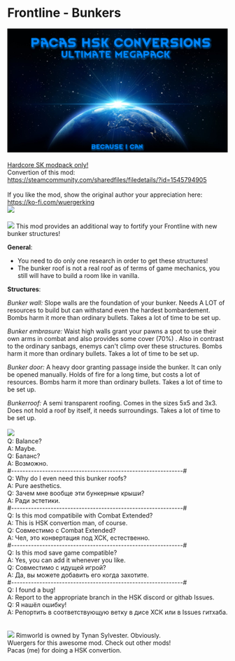 # Frontline - Bunkers
![Preview](/mod_preview.png?raw=true "Preview")<br><br>
[Hardcore SK modpack only!](https://github.com/skyarkhangel/Hardcore-SK/tree/development)
<br>
Convertion of this mod:<br>
https://steamcommunity.com/sharedfiles/filedetails/?id=1545794905<br><br>
If you like the mod, show the original author your appreciation here: <br>
https://ko-fi.com/wuergerking<br>
<img src="https://i.imgur.com/gmaqOA3.png">
<br><br>
<img src="https://i.imgur.com/svEwA2k.png">
This mod provides an additional way to fortify your Frontline with new bunker structures!

**General**:

- You need to do only one research in order to get these structures!
- The bunker roof is not a real roof as of terms of game mechanics, you still will have to build a room like in vanilla.

**Structures**:

*Bunker wall:*
Slope walls are the foundation of your bunker. Needs A LOT of resources to build but can withstand even the hardest bombardement. Bombs harm it more than ordinary bullets. Takes a lot of time to be set up.

*Bunker embrasure:*
Waist high walls grant your pawns a spot to use their own arms in combat and also provides some cover (70%) . Also in contrast to the ordinary sanbags, enemys can't climp over these structures. Bombs harm it more than ordinary bullets. Takes a lot of time to be set up.

*Bunker door:*
A heavy door granting passage inside the bunker. It can only be opened manually. Holds of fire for a long time, but costs a lot of resources. Bombs harm it more than ordinary bullets. Takes a lot of time to be set up.

*Bunkerroof:*
A semi transparent roofing. Comes in the sizes 5x5 and 3x3. Does not hold a roof by itself, it needs surroundings. Takes a lot of time to be set up.
<br><br>
<img src="https://i.imgur.com/5KVUmeE.png">
<br>
Q: Balance?<br>
A: Maybe.<br>
Q: Баланс?<br>
A: Возможно.<br>
#-------------------------------------------------------------#<br>
Q: Why do I even need this bunker roofs?<br>
A: Pure aesthetics.<br>
Q: Зачем мне вообще эти бункерные крыши?<br>
A: Ради эстетики.<br>
#-------------------------------------------------------------#<br>
Q: Is this mod compatibile with Combat Extended?<br>
A: This is HSK convertion man, of course.<br>
Q: Совместимо с Combat Extended?<br>
A: Чел, это конвертация под ХСК, естественно.<br>
#-------------------------------------------------------------#<br>
Q: Is this mod save game compatible?<br>
A: Yes, you can add it whenever you like.<br>
Q: Совместимо с идущей игрой?<br>
A: Да, вы можете добавить его когда захотите.<br>
#-------------------------------------------------------------#<br>
Q: I found a bug!<br>
A: Report to the appropriate branch in the HSK discord or githab Issues.<br>
Q: Я нашёл ошибку!<br>
A: Репортить в соответствующую ветку в дисе ХСК или в Issues гитхаба.<br>
<br><br>
<img src="https://i.imgur.com/fdngbbh.png">
Rimworld is owned by Tynan Sylvester. Obviously.<br>
Wuergers for this awesome mod. Check out other mods!<br>
Pacas (me) for doing a HSK convertion.<br>
